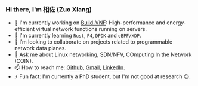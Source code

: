 [Build-VNF]: https://github.com/stevelorenz/build-vnf
[Gmail]: mailto:xianglinks@gmail.com
[Github]: https://www.github.com/stevelorenz
[LinkedIn]: https://www.linkedin.com/in/zuo-xiang-480a45b4

### Hi there, I'm 相佐 (Zuo Xiang)

- 🔭 I'm currently working on [Build-VNF]: High-performance and energy-efficient virtual network functions running on servers.
- 🌱 I'm currently learning `Rust`, `P4`, `DPDK` and `eBPF/XDP`.
- 👯 I’m looking to collaborate on projects related to programmable network data planes.
- 💬 Ask me about Linux networking, SDN/NFV, COmputing In the Network (COIN).
- 📫 How to reach me:  [Github], [Gmail], [LinkedIn].
- ⚡ Fun fact: I'm currently a PhD student, but I'm not good at research :wink:.

<!--
<p align="center">
  <img alt="stevelorenz's Github Stats" src="https://github-readme-stats.vercel.app/api?username=stevelorenz&show_icons=true&include_all_commits=true&hide_border=true" />
</p>
-->

<!--
**stevelorenz/stevelorenz** is a ✨ _special_ ✨ repository because its `README.md` (this file) appears on your GitHub profile.

Here are some ideas to get you started:

- 🔭 I’m currently working on ...
- 🌱 I’m currently learning ...
- 👯 I’m looking to collaborate on ...
- 🤔 I’m looking for help with ...
- 💬 Ask me about ...
- 📫 How to reach me: ...
- 😄 Pronouns: ...
- ⚡ Fun fact: ...
-->
